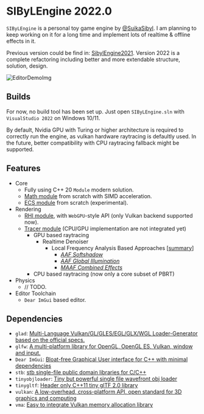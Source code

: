 # SIByLEngine 2022.0

`SIByLEngine` is a personal toy game engine by [@SuikaSibyl](https://github.com/SuikaSibyl). I am planning to keep working on it for a long time and implement lots of realtime & offline effects in it.

Previous version could be find in: [SibylEngine2021](https://github.com/SuikaSibyl/SibylEngine2021). Version 2022 is a complete refactoring including better and more extendable structure, solution, design.

![EditorDemoImg](https://imagehost-suikasibyl-us.oss-us-west-1.aliyuncs.com/SIByLEngine20221123_editor.jpg)

## Builds

For now, no build tool has been set up. Just open `SIByLEngine.sln` with `VisualStudio 2022` on Windows 10/11.

By default, Nvidia GPU with Turing or higher architecture is required to correctly run the engine, as vulkan hardware raytracing is defaultly used. In the future, better compatibility with CPU raytracing fallback might be supported.

## Features
- Core
  - Fully using C++ 20 `Module` modern solution.
  - [Math module](./docs/SIByLDocument_002_Math.md) from scratch with SIMD acceleration.
  - [ECS module](./docs/SIByLDocument_003_ECS.md) from scratch (experimental).
- Rendering
  - [RHI module](./docs/SIByLDocument_004_RHI.md), with `WebGPU`-style API (only Vulkan backend supported now).
  - [Tracer module](./docs/SIByLDocument_005_Tracer.md) (CPU/GPU implementation are not integrated yet)
    - GPU based raytracing
      - Realtime Denoiser
        - Local Frequency Analysis Based Approaches [[summary](https://suikasibyl.github.io/CSE274-RealtimeDenoiser-WebPage/)]
          - [*AAF Softshadow*](http://graphics.berkeley.edu/papers/UdayMehta-AAF-2012-12/)
          - [*AAF Global Illumination*](https://cseweb.ucsd.edu/~ravir/filtering_GI_final.pdf)
          - [*MAAF Combined Effects*](https://cseweb.ucsd.edu/~ravir/paper_maaf.pdf)
    - CPU based raytracing (now only a core subset of PBRT)
- Physics
  - // TODO.
- Editor Toolchain
  - `Dear ImGui` based editor.

## Dependencies
- `glad`: [Multi-Language Vulkan/GL/GLES/EGL/GLX/WGL Loader-Generator based on the official specs.](https://github.com/Dav1dde/glad)
- `glfw`: [A multi-platform library for OpenGL, OpenGL ES, Vulkan, window and input.](https://github.com/glfw/glfw)
- `Dear ImGui`: [Bloat-free Graphical User interface for C++ with minimal dependencies](https://github.com/ocornut/imgui)
- `stb`: [stb single-file public domain libraries for C/C++](https://github.com/nothings/stb)
- `tinyobjloader`: [Tiny but powerful single file wavefront obj loader](https://github.com/tinyobjloader/tinyobjloader)
- `tinygltf`: [Header only C++11 tiny glTF 2.0 library](https://github.com/syoyo/tinygltf)
- `vulkan`: [A low-overhead, cross-platform API, open standard for 3D graphics and computing](https://www.vulkan.org/)
- `vma`: [Easy to integrate Vulkan memory allocation library](https://github.com/GPUOpen-LibrariesAndSDKs/VulkanMemoryAllocator)
